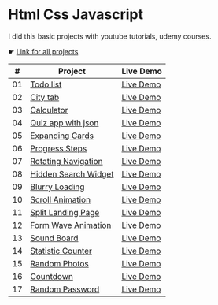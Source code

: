 # Html Css Javascript

I did this basic projects with youtube tutorials, udemy courses.

☛ [Link for all projects](https://zeraphosa-htmlcssjavascript.netlify.app)

|  #  | Project                                                                                                  | Live Demo                                                                                    |
| :-: | -------------------------------------------------------------------------------------------------------- | -------------------------------------------------------------------------------------------- |
| 01  | [Todo list](https://github.com/zeraphosa1/html_css_javascript/tree/main/todo-app)                        | [Live Demo](https://zeraphosa-htmlcssjavascript.netlify.app/todo-app/index.html)             |
| 02  | [City tab](https://github.com/zeraphosa1/html_css_javascript/tree/main/citytab)                          | [Live Demo](https://zeraphosa-htmlcssjavascript.netlify.app/citytab/index.html)              |
| 03  | [Calculator](https://github.com/zeraphosa1/html_css_javascript/tree/main/calculator)                     | [Live Demo](https://zeraphosa-htmlcssjavascript.netlify.app/calculator/index.html)           |
| 04  | [Quiz app with json](https://github.com/zeraphosa1/html_css_javascript/tree/main/quiz-app)               | [Live Demo](https://zeraphosa-htmlcssjavascript.netlify.app/quiz-app/index.html)             |
| 05  | [Expanding Cards](https://github.com/zeraphosa1/html_css_javascript/tree/main/expanding-cards)           | [Live Demo](https://zeraphosa-htmlcssjavascript.netlify.app/expanding-cards/index.html)      |
| 06  | [Progress Steps](https://github.com/zeraphosa1/html_css_javascript/tree/main/progress-steps)             | [Live Demo](https://zeraphosa-htmlcssjavascript.netlify.app/progress-steps/index.html)       |
| 07  | [Rotating Navigation](https://github.com/zeraphosa1/html_css_javascript/tree/main/rotating-navigation)   | [Live Demo](https://zeraphosa-htmlcssjavascript.netlify.app/rotating-navigation/index.html)  |
| 08  | [Hidden Search Widget](https://github.com/zeraphosa1/html_css_javascript/tree/main/hidden-search-widget) | [Live Demo](https://zeraphosa-htmlcssjavascript.netlify.app/hidden-search-widget/index.html) |
| 09  | [Blurry Loading](https://github.com/zeraphosa1/html_css_javascript/tree/main/blurry-loading)             | [Live Demo](https://zeraphosa-htmlcssjavascript.netlify.app/blurry-loading/index.html)       |
| 10  | [Scroll Animation](https://github.com/zeraphosa1/html_css_javascript/tree/main/scroll-animation)         | [Live Demo](https://zeraphosa-htmlcssjavascript.netlify.app/scroll-animation/index.html)     |
| 11  | [Split Landing Page](https://github.com/zeraphosa1/html_css_javascript/tree/main/split-landing-page)     | [Live Demo](https://zeraphosa-htmlcssjavascript.netlify.app/split-landing-page/index.html)   |
| 12  | [Form Wave Animation](https://github.com/zeraphosa1/html_css_javascript/tree/main/form-wave-animation)   | [Live Demo](https://zeraphosa-htmlcssjavascript.netlify.app/form-wave-animation/index.html)  |
| 13  | [Sound Board](https://github.com/zeraphosa1/html_css_javascript/tree/main/sound-board)                   | [Live Demo](https://zeraphosa-htmlcssjavascript.netlify.app/sound-board/index.html)          |
| 14  | [Statistic Counter](https://github.com/zeraphosa1/html_css_javascript/tree/main/statistic-counter)       | [Live Demo](https://zeraphosa-htmlcssjavascript.netlify.app/statistic-counter/index.html)    |
| 15  | [Random Photos](https://github.com/zeraphosa1/html_css_javascript/tree/main/random-photos)               | [Live Demo](https://zeraphosa-htmlcssjavascript.netlify.app/random-photos/index.html)        |
| 16  | [Countdown](https://github.com/zeraphosa1/html_css_javascript/tree/main/countdown)                       | [Live Demo](https://zeraphosa-htmlcssjavascript.netlify.app/countdown/index.html)            |
| 17  | [Random Password](https://github.com/zeraphosa1/html_css_javascript/tree/main/random-password)           | [Live Demo](https://zeraphosa-htmlcssjavascript.netlify.app/random-password/index.html)      |
